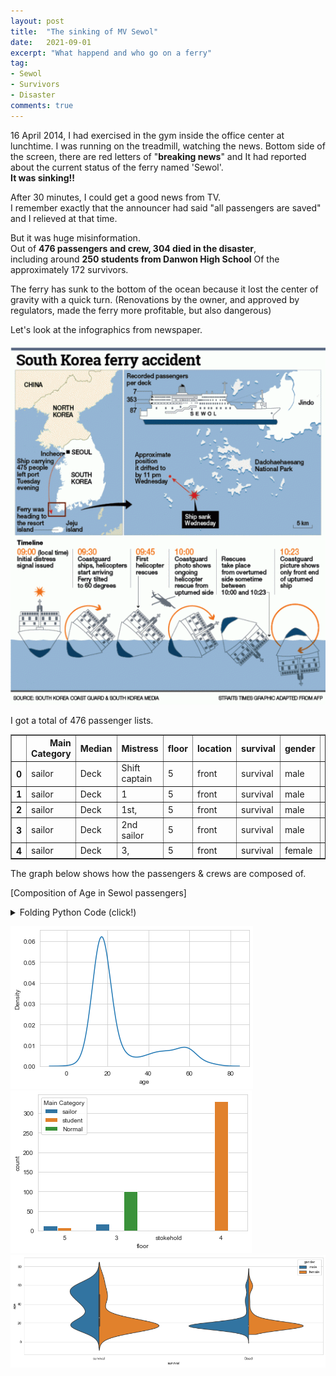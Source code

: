 ```yaml
---
layout: post
title:  "The sinking of MV Sewol"
date:   2021-09-01
excerpt: "What happend and who go on a ferry"
tag:
- Sewol
- Survivors
- Disaster
comments: true
---
```


16 April 2014, I had exercised in the gym inside the office center at lunchtime. 
I was running on the treadmill, watching the news.
Bottom side of the screen, there are red letters of "**breaking news**" and It had reported about the current status of the ferry named 'Sewol'.    
**It was sinking!!**

After 30 minutes, I could get a good news from TV.  
I remember exactly that the announcer had said "all passengers are saved" and I relieved at that time.   

But it was huge misinformation.    
Out of **476 passengers and crew, 304 died in the disaster**,    
including around **250 students from Danwon High School** Of the approximately 172 survivors.   

The ferry has sunk to the bottom of the ocean because it lost the center of gravity with a quick turn.
(Renovations by the owner, and approved by regulators, made the ferry more profitable, but also dangerous)    

Let's look at the infographics from newspaper. 

![png](../assets/img/Sewol.png)

I got a total of 476 passenger lists. 

<div>
<style scoped>
    .dataframe tbody tr th:only-of-type {
        vertical-align: middle;
    }

    .dataframe tbody tr th {
        vertical-align: top;
    }

    .dataframe thead th {
        text-align: right;
    }
</style>
<table border="1" class="dataframe">
  <thead>
    <tr style="text-align: right;">
      <th></th>
      <th>Main Category</th>
      <th>Median</th>
      <th>Mistress</th>
      <th>floor</th>
      <th>location</th>
      <th>survival</th>
      <th>gender</th>
      <th>age</th>
    </tr>
  </thead>
  <tbody>
    <tr>
      <th>0</th>
      <td>sailor</td>
      <td>Deck</td>
      <td>Shift captain</td>
      <td>5</td>
      <td>front</td>
      <td>survival</td>
      <td>male</td>
      <td>69.0</td>
    </tr>
    <tr>
      <th>1</th>
      <td>sailor</td>
      <td>Deck</td>
      <td>1</td>
      <td>5</td>
      <td>front</td>
      <td>survival</td>
      <td>male</td>
      <td>42.0</td>
    </tr>
    <tr>
      <th>2</th>
      <td>sailor</td>
      <td>Deck</td>
      <td>1st,</td>
      <td>5</td>
      <td>front</td>
      <td>survival</td>
      <td>male</td>
      <td>34.0</td>
    </tr>
    <tr>
      <th>3</th>
      <td>sailor</td>
      <td>Deck</td>
      <td>2nd sailor</td>
      <td>5</td>
      <td>front</td>
      <td>survival</td>
      <td>male</td>
      <td>47.0</td>
    </tr>
    <tr>
      <th>4</th>
      <td>sailor</td>
      <td>Deck</td>
      <td>3,</td>
      <td>5</td>
      <td>front</td>
      <td>survival</td>
      <td>female</td>
      <td>26.0</td>
    </tr>
  </tbody>
</table>
</div>


The graph below shows how the passengers & crews are composed of.   

[Composition of Age in Sewol passengers]
<details>
<summary>Folding Python Code (click!)</summary>
<div markdown="1">

```python
import numpy as np # linear algebra
import pandas as pd # data processing, CSV file I/O (e.g. pd.read_csv)
import seaborn as sns
import matplotlib.pyplot as plt
import matplotlib as mpl
import googletrans
from googletrans import Translator
Sewol_kr = pd.read_csv('./sewol.csv',encoding='utf-8')
translator = Translator()
# make a deep copy of the data frame
Sewol = Sewol_kr.copy()
# translate columns' name using rename function
Sewol.rename(columns=lambda x: translator.translate(x).text, inplace=True)
Sewol['gender'] = np.where(pd.notnull(Sewol['gender']),Sewol['gender'],Sewol['Gender estimation'])
Sewol = Sewol.drop(['Gender estimation'],axis=1)
Sewol = Sewol.iloc[:,:7]
translations = {}
for column in Sewol.columns:
    # unique elements of the column
    unique_elements = Sewol[column].unique()
    for element in unique_elements:
        # add translation to the dictionary
        translations[element] = translator.translate(element).text
Sewol.replace(translations, inplace = True)
Sewol['age'] = Sewol_kr['나이']
Sewol.rename(columns = {'Lifewater' : 'survival'}, inplace = True)
Sewol['Main Category'] = Sewol['Main Category'].replace('Funnel','student')
sns.kdeplot(Sewol['age'])

```

</div>
</details>

![png](../assets/img/sewol_output_2.png)
![png](../assets/img/sewol_output_1.png)
![png](../assets/img/sewol_output_3.png)